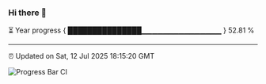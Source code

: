 ### Hi there 👋

⏳ Year progress { ███████████████▁▁▁▁▁▁▁▁▁▁▁▁▁▁▁ } 52.81 %

---

⏰ Updated on Sat, 12 Jul 2025 18:15:20 GMT

![Progress Bar CI](https://github.com/Shyam-Makwana/GitHub-Actions-Demo/workflows/Progress%20Bar%20CI/badge.svg)
